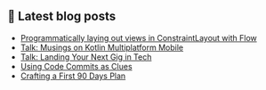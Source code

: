 ## :notebook: Latest blog posts
<!-- BLOG-POST-LIST:START -->
- [Programmatically laying out views in ConstraintLayout with Flow](https://adavis.info/2021/03/programmatically-laying-out-views-in-constraintlayout-with-flow.html?utm_source=rss&utm_medium=rss&utm_campaign=programmatically-laying-out-views-in-constraintlayout-with-flow)
- [Talk: Musings on Kotlin Multiplatform Mobile](https://adavis.info/2021/01/talk-musings-on-kotlin-multiplatform-mobile.html?utm_source=rss&utm_medium=rss&utm_campaign=talk-musings-on-kotlin-multiplatform-mobile)
- [Talk: Landing Your Next Gig in Tech](https://adavis.info/2020/06/talk-landing-your-next-gig-in-tech.html?utm_source=rss&utm_medium=rss&utm_campaign=talk-landing-your-next-gig-in-tech)
- [Using Code Commits as Clues](https://adavis.info/2020/03/using-code-commits-as-clues.html?utm_source=rss&utm_medium=rss&utm_campaign=using-code-commits-as-clues)
- [Crafting a First 90 Days Plan](https://adavis.info/2019/11/crafting-a-first-90-days-plan.html?utm_source=rss&utm_medium=rss&utm_campaign=crafting-a-first-90-days-plan)
<!-- BLOG-POST-LIST:END -->